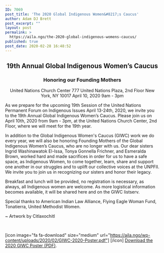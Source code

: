 ```yaml
---
ID: 7069
post_title: 'The 2020 Global Indigenous Women&#8217;s Caucus'
author: Adam DJ Brett
post_excerpt: ""
layout: post
permalink: >
  https://aila.ngo/the-2020-global-indigenous-womens-caucus/
published: true
post_date: 2020-02-28 16:48:52
---
```

<h2 style="text-align: center;">19th Annual Global Indigenous Women’s Caucus</h2>
<h3 style="text-align: center;">Honoring our Founding Mothers</h3>
<p style="text-align: center;">United Nations Church Center
777 United Nations Plaza, 2nd Floor
New York, NY 10017
April 10, 2020
9am - 3pm</p>
As we prepare for the upcoming 19th Session of the United Nations Permanent Forum on Indigenous Issues April 13-24th, 2020, we invite you to the 19th Annual Global Indigenous Women’s Caucus. Please join us on April 10th, 2020 from 9am - 3pm, at the United Nations Church Center, 2nd Floor, where we will meet for the 19th year.

In addition to the Global Indigenous Women's Caucus (GIWC) work we do every year, we will also be honoring Founding Mothers of the Global Indigenous Women’s Caucus, who are no longer with us. Our dear sisters Ingrid Washinawatok El-Issa, Tonya Gonnella Frichner, and Esmeralda Brown, worked hard and made sacrifices in order for us to have a safe space, as Indigenous Women, to come together, learn, share and support one another in our struggles and to uplift our collective voices at the UNPFII. We invite you to join us in recognizing our sisters and honor their legacy.

Breakfast and lunch will be provided, no registration is necessary, as always, all Indigenous women are welcome. As more logistical information becomes available, it will be shared here and on the GIWC listserv.

Special thanks to American Indian Law Alliance, Flying Eagle Woman Fund, Tonatierra, United Methodist Women.

~ Artwork by Citlaxochitl

&nbsp;

[icon image="fa fa-download" size="medium" url="https://aila.ngo/wp-content/uploads/2020/02/GIWC-2020-Poster.pdf"] [/icon] <a href="https://aila.ngo/wp-content/uploads/2020/02/GIWC-2020-Poster.pdf">Download the 2020 GIWC Poster (PDF)</a>.